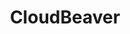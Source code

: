 ---
codehost: https://github.com/dbeaver/cloudbeaver
logohandle: cloudbeaverio
sort: cloudbeaver
title: CloudBeaver
website: https://cloudbeaver.io/
---